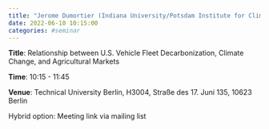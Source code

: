 ```yaml
---
title: "Jerome Dumortier (Indiana University/Potsdam Institute for Climate Impact Research)"
date: 2022-06-10 10:15:00
categories: #seminar
---
```


**Title**: Relationship between U.S. Vehicle Fleet Decarbonization, Climate Change, and Agricultural Markets  

**Time**: 10:15 - 11:45  

**Venue**: Technical University Berlin, H3004, Straße des 17. Juni 135, 10623 Berlin  

Hybrid option: Meeting link via mailing list
